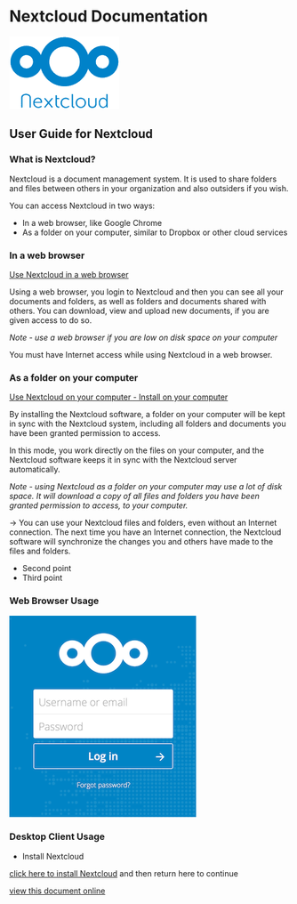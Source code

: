 # Nextcloud Documentation
![Nextcloud](./nextcloudlogotransparent.png "Nextcloud")
## User Guide for Nextcloud

### What is Nextcloud?

Nextcloud is a document management system. It is used to share folders and files between others in your organization and also outsiders if you wish.

You can access Nextcloud in two ways:

* In a web browser, like Google Chrome
* As a folder on your computer, similar to Dropbox or other cloud services

### In a web browser

[Use Nextcloud in a web browser](#web-browser)

Using a web browser, you login to Nextcloud and then you can see all your documents and folders, as well as folders and documents shared with others. You can download, view and upload new documents, if you are given access to do so.

_Note - use a web browser if you are low on disk space on your computer_

You must have Internet access while using Nextcloud in a web browser.

### As a folder on your computer

[Use Nextcloud on your computer - Install on your computer](#desktop-client)

By installing the Nextcloud software, a folder on your computer will be kept in sync with the Nextcloud system, including all folders and documents you have been granted permission to access.

In this mode, you work directly on the files on your computer, and the Nextcloud software keeps it in sync with the Nextcloud server automatically.

_Note - using Nextcloud as a folder on your computer may use a lot of disk space. It will download a copy of all files and folders you have been granted permission to access, to your computer._

-> You can use your Nextcloud files and folders, even without an Internet connection. The next time you have an Internet connection, the Nextcloud software will synchronize the changes you and others have made to the files and folders.


* Second point
* Third point







### <a name="web-browser"></a>Web Browser Usage

![Nextcloud login](./login_page.png "Nextcloud login")

### <a name="desktop-client"></a>Desktop Client Usage

* Install Nextcloud

[click here to install Nextcloud](https://nextcloud.com/download/#install-clients) and then return here to continue


[view this document online](https://flaxton.github.io/NextcloudDocs/)
